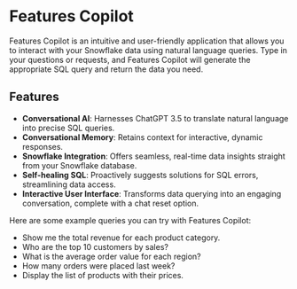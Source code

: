 # Features Copilot

Features Copilot is an intuitive and user-friendly application that allows you to interact with your Snowflake data using natural language queries. Type in your questions or requests, and Features Copilot will generate the appropriate SQL query and return the data you need.

## Features

- **Conversational AI**: Harnesses ChatGPT 3.5 to translate natural language into precise SQL queries.
- **Conversational Memory**: Retains context for interactive, dynamic responses.
- **Snowflake Integration**: Offers seamless, real-time data insights straight from your Snowflake database.
- **Self-healing SQL**: Proactively suggests solutions for SQL errors, streamlining data access.
- **Interactive User Interface**: Transforms data querying into an engaging conversation, complete with a chat reset option.

Here are some example queries you can try with Features Copilot:

- Show me the total revenue for each product category.
- Who are the top 10 customers by sales?
- What is the average order value for each region?
- How many orders were placed last week?
- Display the list of products with their prices.